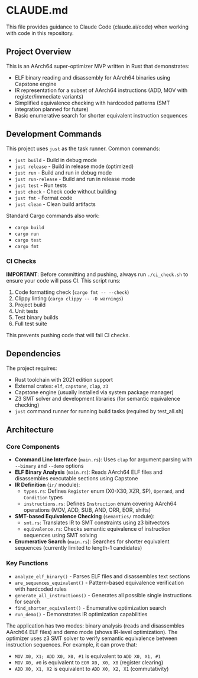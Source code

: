 # CLAUDE.md

This file provides guidance to Claude Code (claude.ai/code) when working with code in this repository.

## Project Overview

This is an AArch64 super-optimizer MVP written in Rust that demonstrates:
- ELF binary reading and disassembly for AArch64 binaries using Capstone engine
- IR representation for a subset of AArch64 instructions (ADD, MOV with register/immediate variants)
- Simplified equivalence checking with hardcoded patterns (SMT integration planned for future)
- Basic enumerative search for shorter equivalent instruction sequences

## Development Commands

This project uses `just` as the task runner. Common commands:

- `just build` - Build in debug mode
- `just release` - Build in release mode (optimized)
- `just run` - Build and run in debug mode
- `just run-release` - Build and run in release mode
- `just test` - Run tests
- `just check` - Check code without building
- `just fmt` - Format code
- `just clean` - Clean build artifacts

Standard Cargo commands also work:
- `cargo build`
- `cargo run`
- `cargo test`
- `cargo fmt`

### CI Checks

**IMPORTANT**: Before committing and pushing, always run `./ci_check.sh` to ensure your code will pass CI. This script runs:
1. Code formatting check (`cargo fmt -- --check`)
2. Clippy linting (`cargo clippy -- -D warnings`)
3. Project build
4. Unit tests
5. Test binary builds
6. Full test suite

This prevents pushing code that will fail CI checks.

## Dependencies

The project requires:
- Rust toolchain with 2021 edition support
- External crates: `elf`, `capstone`, `clap`, `z3`
- Capstone engine (usually installed via system package manager)
- Z3 SMT solver and development libraries (for semantic equivalence checking)
- `just` command runner for running build tasks (required by test_all.sh)

## Architecture

### Core Components

- **Command Line Interface** (`main.rs`): Uses `clap` for argument parsing with `--binary` and `--demo` options
- **ELF Binary Analysis** (`main.rs`): Reads AArch64 ELF files and disassembles executable sections using Capstone
- **IR Definition** (`ir/` module): 
  - `types.rs`: Defines `Register` enum (X0-X30, XZR, SP), `Operand`, and `Condition` types
  - `instructions.rs`: Defines `Instruction` enum covering AArch64 operations (MOV, ADD, SUB, AND, ORR, EOR, shifts)
- **SMT-based Equivalence Checking** (`semantics/` module):
  - `smt.rs`: Translates IR to SMT constraints using z3 bitvectors
  - `equivalence.rs`: Checks semantic equivalence of instruction sequences using SMT solving
- **Enumerative Search** (`main.rs`): Searches for shorter equivalent sequences (currently limited to length-1 candidates)

### Key Functions

- `analyze_elf_binary()` - Parses ELF files and disassembles text sections
- `are_sequences_equivalent()` - Pattern-based equivalence verification with hardcoded rules
- `generate_all_instructions()` - Generates all possible single instructions for search
- `find_shorter_equivalent()` - Enumerative optimization search
- `run_demo()` - Demonstrates IR optimization capabilities

The application has two modes: binary analysis (reads and disassembles AArch64 ELF files) and demo mode (shows IR-level optimization). The optimizer uses z3 SMT solver to verify semantic equivalence between instruction sequences. For example, it can prove that:
- `MOV X0, X1; ADD X0, X0, #1` is equivalent to `ADD X0, X1, #1`
- `MOV X0, #0` is equivalent to `EOR X0, X0, X0` (register clearing)
- `ADD X0, X1, X2` is equivalent to `ADD X0, X2, X1` (commutativity)